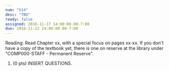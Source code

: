 ```yaml
---
num: "h14"
desc: "TBD"
ready: false
assigned: 2016-11-17 14:00:00.00-7:00
due: 2016-11-22 14:00:00.00-7:00
---
```

Reading: Read Chapter xx, with a special focus on pages xx-xx.    If you don't have a copy of the textbook yet, there is one on reserve at the library under "COMP000-STAFF - Permanent Reserve".

1.	(0 pts) INSERT QUESTIONS.
	<div style="margin-bottom:4em"></div>
